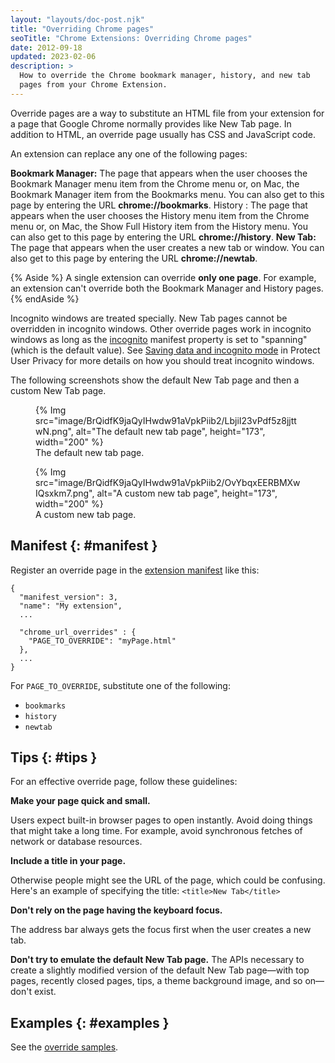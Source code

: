 ```yaml
---
layout: "layouts/doc-post.njk"
title: "Overriding Chrome pages"
seoTitle: "Chrome Extensions: Overriding Chrome pages"
date: 2012-09-18
updated: 2023-02-06
description: >
  How to override the Chrome bookmark manager, history, and new tab
  pages from your Chrome Extension.
---
```


Override pages are a way to substitute an HTML file from your extension for a page that Google
Chrome normally provides like New Tab page. In addition to HTML, an override page usually has CSS and JavaScript code.

An extension can replace any one of the following pages:

**Bookmark Manager:** The page that appears when the user chooses the Bookmark Manager menu item
from the Chrome menu or, on Mac, the Bookmark Manager item from the Bookmarks menu. You can also
get to this page by entering the URL **chrome://bookmarks**.
History
: The page that appears when the user chooses the History menu item from the Chrome
menu or, on Mac, the Show Full History item from the History menu. You can also get to this page
by entering the URL **chrome://history**.
**New Tab:** The page that appears when the user creates a new tab or window. You can also get to
this page by entering the URL **chrome://newtab**.

{% Aside %}
A single extension can override <b>only one page</b>. For example, an extension can't override both the Bookmark Manager and History pages.
{% endAside %}

Incognito windows are treated specially. New Tab pages cannot be overridden in incognito windows.
Other override pages work in incognito windows as long as the [incognito][1] manifest property is
set to "spanning" (which is the default value). See [Saving data and incognito mode][2] in Protect User Privacy for more details on how you should treat incognito windows.

The following screenshots show the default New Tab page and then a custom New Tab page.

<figure>
  {% Img src="image/BrQidfK9jaQyIHwdw91aVpkPiib2/LbjiI23vPdf5z8jjttwN.png",
       alt="The default new tab page", height="173", width="200" %}
  <figcaption>The default new tab page.</figcaption>
</figure>

<figure>
  {% Img src="image/BrQidfK9jaQyIHwdw91aVpkPiib2/OvYbqxEERBMXwIQsxkm7.png",
       alt="A custom new tab page", height="173", width="200" %}
  <figcaption>A custom new tab page.</figcaption>
</figure>

## Manifest {: #manifest }

Register an override page in the [extension manifest][3] like this:

```json/4-6
{
  "manifest_version": 3,
  "name": "My extension",
  ...

  "chrome_url_overrides" : {
    "PAGE_TO_OVERRIDE": "myPage.html"
  },
  ...
}
```

For `PAGE_TO_OVERRIDE`, substitute one of the following:

- `bookmarks`
- `history`
- `newtab`

## Tips {: #tips }

For an effective override page, follow these guidelines:

**Make your page quick and small.**

Users expect built-in browser pages to open instantly. Avoid doing things that might take a long
time. For example, avoid synchronous fetches of network or database resources.

**Include a title in your page.**

Otherwise people might see the URL of the page, which could be confusing. Here's an example of
specifying the title: `<title>New Tab</title>`

**Don't rely on the page having the keyboard focus.**

The address bar always gets the focus first when the user creates a new tab.

**Don't try to emulate the default New Tab page.**
The APIs necessary to create a slightly modified version of the default New Tab page—with top
pages, recently closed pages, tips, a theme background image, and so on—don't exist.

## Examples {: #examples }

See the [override samples][4].

[1]: /docs/extensions/mv3/manifest/incognito
[2]: /docs/extensions/mv3/user_privacy#data-incognito
[3]: /docs/extensions/mv3/manifest/
[4]: /docs/extensions/mv3/samples#search:chrome_url_overrides
